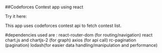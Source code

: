 ##Codeforces Contest app using react

Try it here:

This app uses codeforces contest api to fetch contest list.

#dependencies used are :
react-router-dom (for routing/navigation)
react chart.js and chartjs-2 (for graph)
axios (for api call)
rc-pagination (pagination)
lodash(for easier data handling/manipulation and performance)
